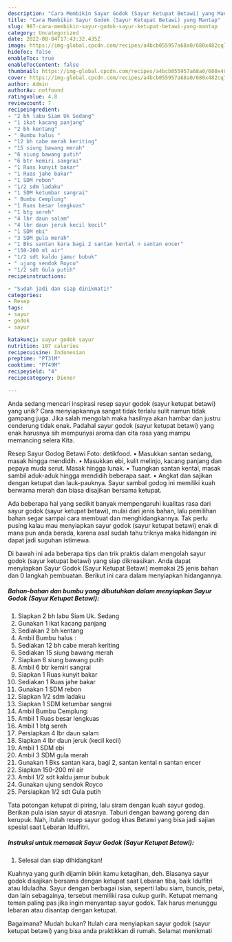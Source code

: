 ```yaml
---
description: "Cara Membikin Sayur Godok (Sayur Ketupat Betawi) yang Mantap"
title: "Cara Membikin Sayur Godok (Sayur Ketupat Betawi) yang Mantap"
slug: 987-cara-membikin-sayur-godok-sayur-ketupat-betawi-yang-mantap
category: Uncategorized
date: 2022-08-04T17:43:32.435Z
image: https://img-global.cpcdn.com/recipes/a4bcb055957a68a0/680x482cq70/sayur-godok-sayur-ketupat-betawi-foto-resep-utama.jpg
hideToc: false
enableToc: true
enableTocContent: false
thumbnail: https://img-global.cpcdn.com/recipes/a4bcb055957a68a0/680x482cq70/sayur-godok-sayur-ketupat-betawi-foto-resep-utama.jpg
cover: https://img-global.cpcdn.com/recipes/a4bcb055957a68a0/680x482cq70/sayur-godok-sayur-ketupat-betawi-foto-resep-utama.jpg
author: Admin
authorAv: notfound
ratingvalue: 4.8
reviewcount: 7
recipeingredient:
- "2 bh labu Siam Uk Sedang"
- "1 ikat kacang panjang"
- "2 bh kentang"
- " Bumbu halus "
- "12 bh cabe merah keriting"
- "15 siung bawang merah"
- "6 siung bawang putih"
- "6 btr kemiri sangrai"
- "1 Ruas kunyit bakar"
- "1 Ruas jahe bakar"
- "1 SDM rebon"
- "1/2 sdm ladaku"
- "1 SDM ketumbar sangrai"
- " Bumbu Cemplung"
- "1 Ruas besar lengkuas"
- "1 btg sereh"
- "4 lbr daun salam"
- "4 lbr daun jeruk kecil kecil"
- "1 SDM ebi"
- "3 SDM gula merah"
- "1 Bks santan kara bagi 2 santan kental n santan encer"
- "150-200 ml air"
- "1/2 sdt kaldu jamur bubuk"
- " ujung sendok Royco"
- "1/2 sdt Gula putih"
recipeinstructions:

- "Sudah jadi dan siap dinikmati!"
categories:
- Resep
tags:
- sayur
- godok
- sayur

katakunci: sayur godok sayur 
nutrition: 107 calories
recipecuisine: Indonesian
preptime: "PT31M"
cooktime: "PT49M"
recipeyield: "4"
recipecategory: Dinner

---
```





Anda sedang mencari inspirasi resep sayur godok (sayur ketupat betawi) yang unik? Cara menyiapkannya sangat tidak terlalu sulit namun tidak gampang juga. Jika salah mengolah maka hasilnya akan hambar dan justru cenderung tidak enak. Padahal sayur godok (sayur ketupat betawi) yang enak harusnya sih mempunyai aroma dan cita rasa yang mampu memancing selera Kita.





Resep Sayur Godog Betawi Foto: detikfood. • Masukkan santan sedang, masak hingga mendidih. • Masukkan ebi, kulit melinjo, kacang panjang dan pepaya muda serut. Masak hingga lunak. • Tuangkan santan kental, masak sambil aduk-aduk hingga mendidih beberapa saat. • Angkat dan sajikan dengan ketupat dan lauk-pauknya. Sayur sambal godog ini memiliki kuah berwarna merah dan biasa disajikan bersama ketupat.

Ada beberapa hal yang sedikit banyak mempengaruhi kualitas rasa dari sayur godok (sayur ketupat betawi), mulai dari jenis bahan, lalu pemilihan bahan segar sampai cara membuat dan menghidangkannya. Tak perlu pusing kalau mau menyiapkan sayur godok (sayur ketupat betawi) enak di mana pun anda berada, karena asal sudah tahu triknya maka hidangan ini dapat jadi suguhan istimewa.






Di bawah ini ada beberapa tips dan trik praktis dalam mengolah sayur godok (sayur ketupat betawi) yang siap dikreasikan. Anda dapat menyiapkan Sayur Godok (Sayur Ketupat Betawi) memakai 25 jenis bahan dan 0 langkah pembuatan. Berikut ini cara dalam menyiapkan hidangannya.

<!--inarticleads1-->

##### Bahan-bahan dan bumbu yang dibutuhkan dalam menyiapkan Sayur Godok (Sayur Ketupat Betawi):

1. Siapkan 2 bh labu Siam Uk. Sedang
1. Gunakan 1 ikat kacang panjang
1. Sediakan 2 bh kentang
1. Ambil  Bumbu halus :
1. Sediakan 12 bh cabe merah keriting
1. Sediakan 15 siung bawang merah
1. Siapkan 6 siung bawang putih
1. Ambil 6 btr kemiri sangrai
1. Siapkan 1 Ruas kunyit bakar
1. Sediakan 1 Ruas jahe bakar
1. Gunakan 1 SDM rebon
1. Siapkan 1/2 sdm ladaku
1. Siapkan 1 SDM ketumbar sangrai
1. Ambil  Bumbu Cemplung:
1. Ambil 1 Ruas besar lengkuas
1. Ambil 1 btg sereh
1. Persiapkan 4 lbr daun salam
1. Siapkan 4 lbr daun jeruk (kecil kecil)
1. Ambil 1 SDM ebi
1. Ambil 3 SDM gula merah
1. Gunakan 1 Bks santan kara, bagi 2, santan kental n santan encer
1. Siapkan 150-200 ml air
1. Ambil 1/2 sdt kaldu jamur bubuk
1. Gunakan  ujung sendok Royco
1. Persiapkan 1/2 sdt Gula putih


Tata potongan ketupat di piring, lalu siram dengan kuah sayur godog. Berikan pula isian sayur di atasnya. Taburi dengan bawang goreng dan kerupuk. Nah, itulah resep sayur godog khas Betawi yang bisa jadi sajian spesial saat Lebaran Idulfitri. 

<!--inarticleads2-->

##### Instruksi untuk memasak Sayur Godok (Sayur Ketupat Betawi):


1. Selesai dan siap dihidangkan!

Kuahnya yang gurih dijamin bikin kamu ketagihan, deh. Biasanya sayur godok disajikan bersama dengan ketupat saat Lebaran tiba, baik Idulfitri atau Iduladha. Sayur dengan berbagai isian, seperti labu siam, buncis, petai, dan lain sebagainya, tersebut memiliki rasa cukup gurih. Ketupat memang teman paling pas jika ingin menyantap sayur godok. Tak harus menunggu lebaran atau disantap dengan ketupat. 

Bagaimana? Mudah bukan? Itulah cara menyiapkan sayur godok (sayur ketupat betawi) yang bisa anda praktikkan di rumah. Selamat menikmati
